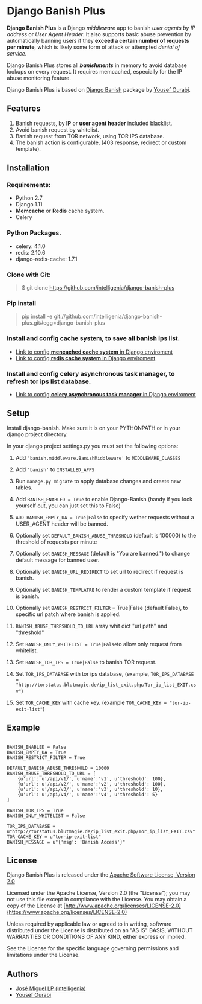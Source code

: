 Django Banish Plus
====
**Django Banish Plus** is a Django *middleware* app to banish *user agents by IP address* or *User Agent Header*.
It also supports basic abuse prevention by automatically banning users if they **exceed a certain number of requests per minute**, which is likely some form of attack or attempted *denial of service*.

Django Banish Plus stores all ***banishments*** in memory to avoid database lookups on every request. 
It requires memcached, especially for the IP abuse monitoring feature.

Django Banish Plus is based on [Django Banish](http://github.com/yourabi/django-banish) package by [Yousef Ourabi][1].

Features
----------

1. Banish requests, by **IP** or **user agent header** included blacklist.
2. Avoid banish request by whitelist.
3. Banish request from TOR network, using TOR IPS database.
4. The banish action is configurable, (403 response, redirect or custom template).


Installation
------------

### Requirements:

* Python 2.7
* Django 1.11
* **Memcache** or **Redis** cache system.
* Celery

### Python Packages.
- celery: 4.1.0
- redis: 2.10.6
- django-redis-cache: 1.7.1

### Clone with Git:
> $ git clone https://github.com/intelligenia/django-banish-plus
    
    
### Pip install
> pip install -e  git://github.com/intelligenia/django-banish-plus.git#egg=django-banish-plus

    
### Install and config cache system, to save all banish ips list.

- [Link to config **mencached cache system** in Django enviroment](https://djangosteps.wordpress.com/2013/07/03/setup-memcache-for-django-in-a-development-environment/)
- [Link to config **redis cache system** in Django enviroment](https://realpython.com/blog/python/caching-in-django-with-redis/)

### Install and config celery asynchronous task manager, to refresh tor ips list database.

- [Link to config **celery asynchronous task manager** in Django enviroment](http://docs.celeryproject.org/en/latest/django/first-steps-with-django.html)

Setup
------
Install django-banish. Make sure it is on your PYTHONPATH or in your django project directory.

In your django project settings.py you must set the following options:

1. Add ``'banish.middleware.BanishMiddleware'`` to ``MIDDLEWARE_CLASSES``

2. Add ``'banish'`` to ``INSTALLED_APPS``

3. Run ``manage.py migrate`` to apply database changes and create new tables.

4. Add ``BANISH_ENABLED = True`` to enable Django-Banish (handy if you lock yourself out, you can just set this to False)
    
5. ``ADD BANISH_EMPTY_UA = True|False`` to specify wether requests without a USER_AGENT header will be banned.

6. Optionally set ``DEFAULT_BANISH_ABUSE_THRESHOLD`` (default is 100000) to the threshold of requests per minute

7. Optionally set ``BANISH_MESSAGE`` (default is "You are banned.") to change default message for banned user.

8. Optionally set ``BANISH_URL_REDIRECT`` to set url to redirect if request is banish.

9.  Optionally set ``BANISH_TEMPLATRE`` to render a custom template if request is banish.

10. Optionally set ``BANISH_RESTRICT_FILTER`` = True|False (default False), to specific url patch where banish is applied.

11. ``BANISH_ABUSE_THRESHOLD_TO_URL`` array whit dict "url path" and  "threshold"

12. Set ``BANISH_ONLY_WHITELIST = True|False``to allow only request from whitelist.

13. Set ``BANISH_TOR_IPS = True|False`` to banish TOR request.

14. Set ``TOR_IPS_DATABASE`` with tor ips database, (example, ``TOR_IPS_DATABASE = "http://torstatus.blutmagie.de/ip_list_exit.php/Tor_ip_list_EXIT.csv"``)

15. Set ``TOR_CACHE_KEY`` with cache key. (example ``TOR_CACHE_KEY = "tor-ip-exit-list"``)


Example
------

```

BANISH_ENABLED = False
BANISH_EMPTY_UA = True
BANISH_RESTRICT_FILTER = True

DEFAULT_BANISH_ABUSE_THRESHOLD = 10000
BANISH_ABUSE_THRESHOLD_TO_URL = [
	{u'url': u'/api/v1/', u'name':'v1', u'threshold': 100},
	{u'url': u'/api/v2/', u'name':'v2', u'threshold': 100},
	{u'url': u'/api/v3/', u'name':'v3', u'threshold': 10},
	{u'url': u'/api/v4/', u'name':'v4', u'threshold': 5}
]

BANISH_TOR_IPS = True
BANISH_ONLY_WHITELIST = False

TOR_IPS_DATABASE = u"http://torstatus.blutmagie.de/ip_list_exit.php/Tor_ip_list_EXIT.csv"
TOR_CACHE_KEY = u"tor-ip-exit-list"
BANISH_MESSAGE = u"{'msg': 'Banish Access'}"

```

License
------
Django Banish Plus is released under the [Apache Software License, Version 2.0](https://www.apache.org/licenses/LICENSE-2.0)

Licensed under the Apache License, Version 2.0 (the "License"); you may not use this file except in compliance with the License. You may obtain a copy of the License at [http://www.apache.org/licenses/LICENSE-2.0](https://www.apache.org/licenses/LICENSE-2.0)

Unless required by applicable law or agreed to in writing, software distributed under the License is distributed on an "AS IS" BASIS, WITHOUT WARRANTIES OR CONDITIONS OF ANY KIND, either express or implied.

See the License for the specific language governing permissions and limitations under the License.

Authors
-------
 * [José Miguel LP (intelligenia)][2]
 * [Yousef Ourabi][1]

[1]: http://github.com/yourabi
[2]: https://github.com/josemlp91/
